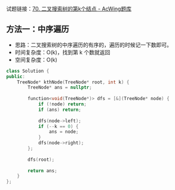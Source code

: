 试题链接：[70. 二叉搜索树的第k个结点 - AcWing题库](https://www.acwing.com/problem/content/description/66/)

## 方法一：中序遍历

- 思路：二叉搜索树的中序遍历的有序的，遍历的时候记一下数即可。
- 时间复杂度：O(k)，找到第 k 个数就返回
- 空间复杂度：O(k)

```cpp
class Solution {
public:
    TreeNode* kthNode(TreeNode* root, int k) {
        TreeNode* ans = nullptr;
        
        function<void(TreeNode*)> dfs = [&](TreeNode* node) {
            if (!node) return;
            if (ans) return;
            
            dfs(node->left);
            if (--k == 0) {
                ans = node;
            }
            dfs(node->right);
        };
        
        dfs(root);
        
        return ans;
    }
};
```
